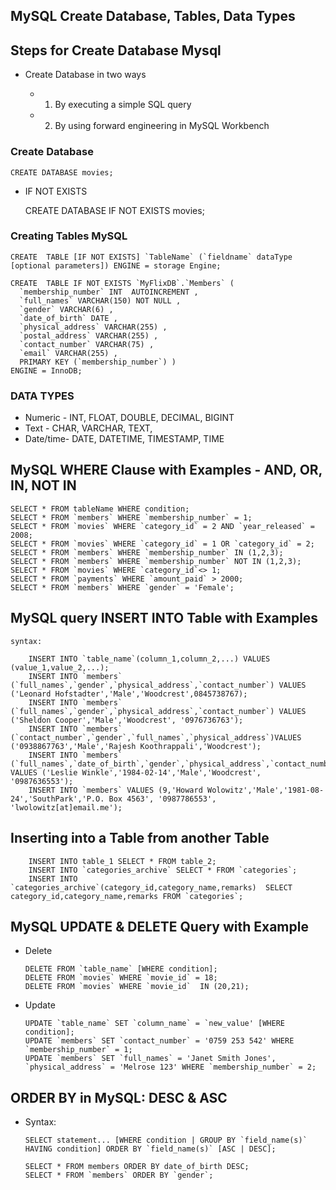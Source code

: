 ##	MySQL Create Database, Tables, Data Types

##	Steps for Create Database Mysql

-	Create Database in two ways

	-	1) By executing a simple SQL query
	-	2) By using forward engineering in MySQL Workbench

	
### Create Database

	CREATE DATABASE movies; 

-	IF NOT EXISTS
	
	CREATE DATABASE IF NOT EXISTS movies;

	
###	Creating Tables MySQL

	CREATE  TABLE [IF NOT EXISTS] `TableName` (`fieldname` dataType [optional parameters]) ENGINE = storage Engine; 
	
	CREATE  TABLE IF NOT EXISTS `MyFlixDB`.`Members` (
	  `membership_number` INT  AUTOINCREMENT ,
	  `full_names` VARCHAR(150) NOT NULL ,
	  `gender` VARCHAR(6) ,
	  `date_of_birth` DATE ,
	  `physical_address` VARCHAR(255) ,
	  `postal_address` VARCHAR(255) ,
	  `contact_number` VARCHAR(75) ,
	  `email` VARCHAR(255) ,
	  PRIMARY KEY (`membership_number`) )
	ENGINE = InnoDB;
	
	
###	DATA TYPES

-	Numeric - INT, FLOAT, DOUBLE, DECIMAL, BIGINT
-	Text	- CHAR, VARCHAR, TEXT, 
-	Date/time-	 DATE, DATETIME, TIMESTAMP, TIME



##	MySQL WHERE Clause with Examples - AND, OR, IN, NOT IN


	SELECT * FROM tableName WHERE condition;
	SELECT * FROM `members` WHERE `membership_number` = 1;
	SELECT * FROM `movies` WHERE `category_id` = 2 AND `year_released` = 2008;
	SELECT * FROM `movies` WHERE `category_id` = 1 OR `category_id` = 2;
	SELECT * FROM `members` WHERE `membership_number` IN (1,2,3);
	SELECT * FROM `members` WHERE `membership_number` NOT IN (1,2,3);
	SELECT * FROM `movies` WHERE `category_id`<> 1;
	SELECT * FROM `payments` WHERE `amount_paid` > 2000;
	SELECT * FROM `members` WHERE `gender` = 'Female';

##	MySQL query INSERT INTO Table with Examples
	
	syntax:
	
		INSERT INTO `table_name`(column_1,column_2,...) VALUES (value_1,value_2,...);
		INSERT INTO `members` (`full_names`,`gender`,`physical_address`,`contact_number`) VALUES ('Leonard Hofstadter','Male','Woodcrest',0845738767);  
		INSERT INTO `members` (`full_names`,`gender`,`physical_address`,`contact_number`) VALUES ('Sheldon Cooper','Male','Woodcrest', '0976736763'); 
		INSERT INTO `members` (`contact_number`,`gender`,`full_names`,`physical_address`)VALUES ('0938867763','Male','Rajesh Koothrappali','Woodcrest');   
		INSERT INTO `members` (`full_names`,`date_of_birth`,`gender`,`physical_address`,`contact_number`) VALUES ('Leslie Winkle','1984-02-14','Male','Woodcrest', '0987636553');   
		INSERT INTO `members` VALUES (9,'Howard Wolowitz','Male','1981-08-24','SouthPark','P.O. Box 4563', '0987786553', 'lwolowitz[at]email.me');

		
##	Inserting into  a Table from another Table

		INSERT INTO table_1 SELECT * FROM table_2;   
		INSERT INTO `categories_archive` SELECT * FROM `categories`;  
		INSERT INTO `categories_archive`(category_id,category_name,remarks)  SELECT category_id,category_name,remarks FROM `categories`;

		
##	MySQL UPDATE & DELETE Query with Example
	
-	Delete	
	
		DELETE FROM `table_name` [WHERE condition];
		DELETE FROM `movies` WHERE `movie_id` = 18;
		DELETE FROM `movies` WHERE `movie_id`  IN (20,21);
		
- 	Update
		
		UPDATE `table_name` SET `column_name` = `new_value' [WHERE condition];
		UPDATE `members` SET `contact_number` = '0759 253 542' WHERE `membership_number` = 1;
		UPDATE `members` SET `full_names` = 'Janet Smith Jones', `physical_address` = 'Melrose 123' WHERE `membership_number` = 2;
		
		
		
##	ORDER BY in MySQL: DESC & ASC

-	Syntax:

		SELECT statement... [WHERE condition | GROUP BY `field_name(s)` HAVING condition] ORDER BY `field_name(s)` [ASC | DESC];
		
		SELECT * FROM members ORDER BY date_of_birth DESC;
		SELECT * FROM `members` ORDER BY `gender`;



	
